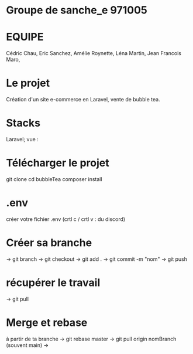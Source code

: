 # Groupe de sanche_e 971005

# EQUIPE
Cédric Chau, 
Eric Sanchez, 
Amélie Roynette, 
Léna Martin, 
Jean Francois Maro, 

# Le projet
Création d'un site e-commerce en Laravel, vente de bubble tea.

# Stacks
Laravel; vue : 

# Télécharger le projet
git clone 
cd bubbleTea 
composer install

# .env
créer votre fichier .env
(crtl c / crtl v : du discord)

# Créer sa branche

-> git branch <nom branche>
-> git checkout <nom branche>
-> git add . 
-> git commit -m "nom"
-> git push <nom branche>

# récupérer le travail
-> git pull 

# Merge et rebase

à partir de ta branche
-> git rebase master
-> git pull origin nomBranch (souvent main)
-> 
